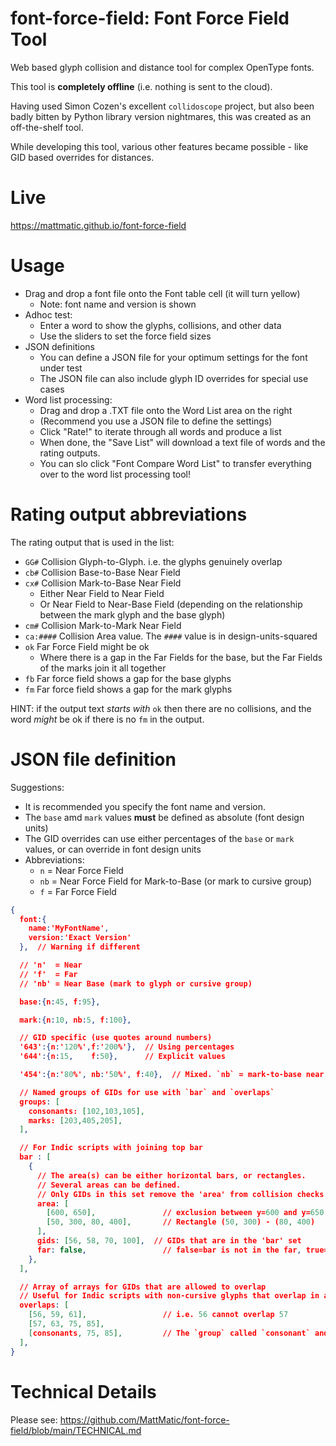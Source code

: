 # font-force-field: Font Force Field Tool
Web based glyph collision and distance tool for complex OpenType fonts.

This tool is **completely offline** (i.e. nothing is sent to the cloud).

Having used Simon Cozen's excellent `collidoscope` project, but also been
badly bitten by Python library version nightmares, this was created as an
off-the-shelf tool.

While developing this tool, various other features became possible - like GID based
overrides for distances.

# Live
https://mattmatic.github.io/font-force-field

# Usage

- Drag and drop a font file onto the Font table cell (it will turn yellow)
    - Note: font name and version is shown
- Adhoc test:
  - Enter a word to show the glyphs, collisions, and other data
  - Use the sliders to set the force field sizes
- JSON definitions
  - You can define a JSON file for your optimum settings for the font under test
  - The JSON file can also include glyph ID overrides for special use cases
- Word list processing:
  - Drag and drop a .TXT file onto the Word List area on the right
  - (Recommend you use a JSON file to define the settings)
  - Click "Rate!" to iterate through all words and produce a list
  - When done, the "Save List" will download a text file of words and the rating outputs.
  - You can slo click "Font Compare Word List" to transfer everything over to the word list processing tool!

# Rating output abbreviations
The rating output that is used in the list:
- `GG#` Collision Glyph-to-Glyph. i.e. the glyphs genuinely overlap
- `cb#` Collision Base-to-Base Near Field
- `cx#` Collision Mark-to-Base Near Field
  - Either Near Field to Near Field
  - Or Near Field to Near-Base Field (depending on the relationship between the mark glyph and the base glyph)
- `cm#` Collision Mark-to-Mark Near Field
- `ca:####` Collision Area value. The `####` value is in design-units-squared
- `ok` Far Force Field might be ok
  - Where there is a gap in the Far Fields for the base, but the Far Fields of the marks join it all together
- `fb` Far force field shows a gap for the base glyphs
- `fm` Far force field shows a gap for the mark glyphs

HINT: if the output text _starts with_ `ok` then there are no collisions, and the word _might_ be ok if there is no `fm` in the output.

# JSON file definition

Suggestions:
- It is recommended you specify the font name and version.
- The `base` amd `mark` values **must** be defined as absolute (font design units)
- The GID overrides can use either percentages of the `base` or `mark` values, or can override in font design units
- Abbreviations:
  - `n` = Near Force Field
  - `nb` = Near Force Field for Mark-to-Base (or mark to cursive group)
  - `f` = Far Force Field

```json
{
  font:{
    name:'MyFontName',
    version:'Exact Version'
  },  // Warning if different

  // 'n'  = Near
  // 'f'  = Far
  // 'nb' = Near Base (mark to glyph or cursive group)

  base:{n:45, f:95},

  mark:{n:10, nb:5, f:100},

  // GID specific (use quotes around numbers)
  '643':{n:'120%',f:'200%'},  // Using percentages
  '644':{n:15,    f:50},      // Explicit values

  '454':{n:'80%', nb:'50%', f:40},  // Mixed. `nb` = mark-to-base near field

  // Named groups of GIDs for use with `bar` and `overlaps`
  groups: [
    consonants: [102,103,105],
    marks: [203,405,205],
  ],

  // For Indic scripts with joining top bar
  bar : [
    {
      // The area(s) can be either horizontal bars, or rectangles.
      // Several areas can be defined.
      // Only GIDs in this set remove the 'area' from collision checks
      area: [
        [600, 650],               // exclusion between y=600 and y=650
        [50, 300, 80, 400],       // Rectangle (50, 300) - (80, 400)
      ],
      gids: [56, 58, 70, 100],  // GIDs that are in the 'bar' set
      far: false,                 // false=bar is not in the far, true=bar included in far
    },
  ],

  // Array of arrays for GIDs that are allowed to overlap
  // Useful for Indic scripts with non-cursive glyphs that overlap in areas other than the 'bar' area
  overlaps: [                   
    [56, 59, 61],                 // i.e. 56 cannot overlap 57
    [57, 63, 75, 85],
    [consonants, 75, 85],         // The `group` called `consonant` and 75 and 85
  ],
}
```

# Technical Details
Please see: https://github.com/MattMatic/font-force-field/blob/main/TECHNICAL.md

